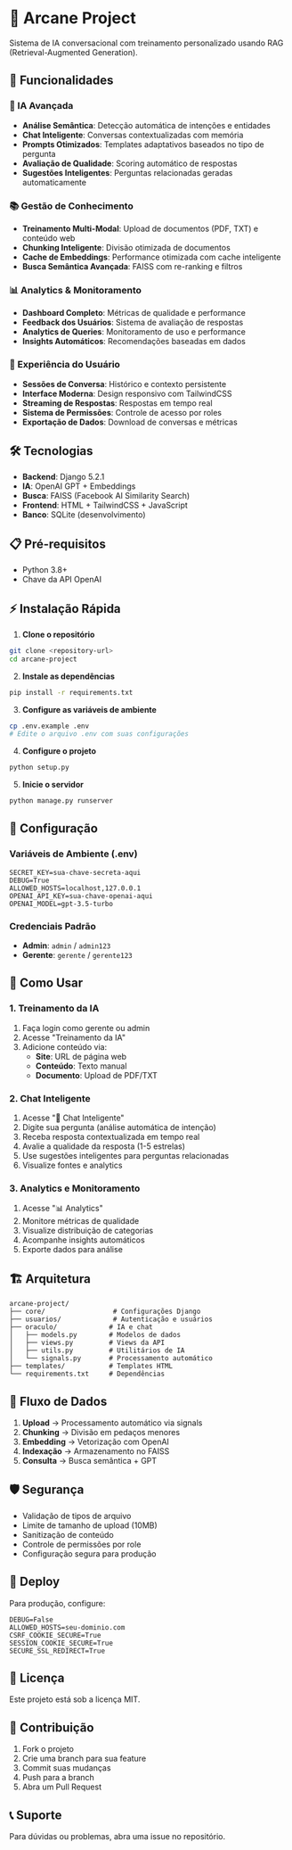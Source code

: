 # 🔮 Arcane Project

Sistema de IA conversacional com treinamento personalizado usando RAG (Retrieval-Augmented Generation).

## 🚀 Funcionalidades

### 🧠 IA Avançada
- **Análise Semântica**: Detecção automática de intenções e entidades
- **Chat Inteligente**: Conversas contextualizadas com memória
- **Prompts Otimizados**: Templates adaptativos baseados no tipo de pergunta
- **Avaliação de Qualidade**: Scoring automático de respostas
- **Sugestões Inteligentes**: Perguntas relacionadas geradas automaticamente

### 📚 Gestão de Conhecimento
- **Treinamento Multi-Modal**: Upload de documentos (PDF, TXT) e conteúdo web
- **Chunking Inteligente**: Divisão otimizada de documentos
- **Cache de Embeddings**: Performance otimizada com cache inteligente
- **Busca Semântica Avançada**: FAISS com re-ranking e filtros

### 📊 Analytics & Monitoramento
- **Dashboard Completo**: Métricas de qualidade e performance
- **Feedback dos Usuários**: Sistema de avaliação de respostas
- **Analytics de Queries**: Monitoramento de uso e performance
- **Insights Automáticos**: Recomendações baseadas em dados

### 🎯 Experiência do Usuário
- **Sessões de Conversa**: Histórico e contexto persistente
- **Interface Moderna**: Design responsivo com TailwindCSS
- **Streaming de Respostas**: Respostas em tempo real
- **Sistema de Permissões**: Controle de acesso por roles
- **Exportação de Dados**: Download de conversas e métricas

## 🛠️ Tecnologias

- **Backend**: Django 5.2.1
- **IA**: OpenAI GPT + Embeddings
- **Busca**: FAISS (Facebook AI Similarity Search)
- **Frontend**: HTML + TailwindCSS + JavaScript
- **Banco**: SQLite (desenvolvimento)

## 📋 Pré-requisitos

- Python 3.8+
- Chave da API OpenAI

## ⚡ Instalação Rápida

1. **Clone o repositório**
```bash
git clone <repository-url>
cd arcane-project
```

2. **Instale as dependências**
```bash
pip install -r requirements.txt
```

3. **Configure as variáveis de ambiente**
```bash
cp .env.example .env
# Edite o arquivo .env com suas configurações
```

4. **Configure o projeto**
```bash
python setup.py
```

5. **Inicie o servidor**
```bash
python manage.py runserver
```

## 🔧 Configuração

### Variáveis de Ambiente (.env)

```env
SECRET_KEY=sua-chave-secreta-aqui
DEBUG=True
ALLOWED_HOSTS=localhost,127.0.0.1
OPENAI_API_KEY=sua-chave-openai-aqui
OPENAI_MODEL=gpt-3.5-turbo
```

### Credenciais Padrão

- **Admin**: `admin` / `admin123`
- **Gerente**: `gerente` / `gerente123`

## 📖 Como Usar

### 1. Treinamento da IA

1. Faça login como gerente ou admin
2. Acesse "Treinamento da IA"
3. Adicione conteúdo via:
   - **Site**: URL de página web
   - **Conteúdo**: Texto manual
   - **Documento**: Upload de PDF/TXT

### 2. Chat Inteligente

1. Acesse "🧠 Chat Inteligente"
2. Digite sua pergunta (análise automática de intenção)
3. Receba resposta contextualizada em tempo real
4. Avalie a qualidade da resposta (1-5 estrelas)
5. Use sugestões inteligentes para perguntas relacionadas
6. Visualize fontes e analytics

### 3. Analytics e Monitoramento

1. Acesse "📊 Analytics"
2. Monitore métricas de qualidade
3. Visualize distribuição de categorias
4. Acompanhe insights automáticos
5. Exporte dados para análise

## 🏗️ Arquitetura

```
arcane-project/
├── core/                 # Configurações Django
├── usuarios/             # Autenticação e usuários
├── oraculo/             # IA e chat
│   ├── models.py        # Modelos de dados
│   ├── views.py         # Views da API
│   ├── utils.py         # Utilitários de IA
│   └── signals.py       # Processamento automático
├── templates/           # Templates HTML
└── requirements.txt     # Dependências
```

## 🔄 Fluxo de Dados

1. **Upload** → Processamento automático via signals
2. **Chunking** → Divisão em pedaços menores
3. **Embedding** → Vetorização com OpenAI
4. **Indexação** → Armazenamento no FAISS
5. **Consulta** → Busca semântica + GPT

## 🛡️ Segurança

- Validação de tipos de arquivo
- Limite de tamanho de upload (10MB)
- Sanitização de conteúdo
- Controle de permissões por role
- Configuração segura para produção

## 🚀 Deploy

Para produção, configure:

```env
DEBUG=False
ALLOWED_HOSTS=seu-dominio.com
CSRF_COOKIE_SECURE=True
SESSION_COOKIE_SECURE=True
SECURE_SSL_REDIRECT=True
```

## 📝 Licença

Este projeto está sob a licença MIT.

## 🤝 Contribuição

1. Fork o projeto
2. Crie uma branch para sua feature
3. Commit suas mudanças
4. Push para a branch
5. Abra um Pull Request

## 📞 Suporte

Para dúvidas ou problemas, abra uma issue no repositório.
